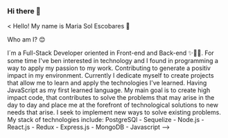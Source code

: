 ### Hi there 👋

<
Hello! My name is Maria Sol Escobares 🙌

Who am I? 😊

I´m a Full-Stack Developer oriented in Front-end and Back-end ✨🙋‍♀️. For some time I've ben interested in technology and I found in programming a way to apply my passion to my work. Contributing to generate a positiv impact in my environment. Currently I dedicate myself to create projects that allow me to learn and apply the technologies I've learned. Having JavaScript as my first learned language. My main goal is to create high impact code, that contributes to solve the problems that may arise in the day to day and place me at the forefront of technological solutions to new needs that arise. I seek to implement new ways to solve existing problems. My stack of technologies include: PostgreSQl - Sequelize - Node.js - React.js - Redux - Express.js - MongoDB - Javascript
-->
